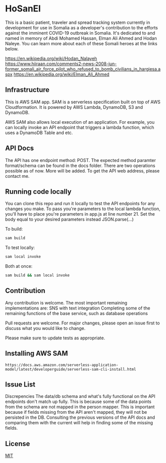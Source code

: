# HoSanEl

This is a basic patient, traveler and spread tracking system currently in development for use in Somalia as a developer's contribution to the efforts against the imminent COVID-19 outbreak in Somalia.
It's dedicated to and named in memory of Abdi Mohamed Hassan, Elman Ali Ahmed and Hodan Naleye. You can learn more about each of these Somali heroes at the links below.

https://en.wikipedia.org/wiki/Hodan_Nalayeh
https://www.hiiraan.com/comments2-news-2008-jun-former_somali_air_force_pilot_who_refused_to_bomb_civilians_in_hargiesa.aspx
https://en.wikipedia.org/wiki/Elman_Ali_Ahmed

## Infrastructure

This is AWS SAM app. SAM is a serverless specification built on top of AWS Cloudformation. It is powered by AWS Lambda, DynamoDB, S3 and DynamoDB. 

AWS SAM also allows local execution of an application. For example, you can locally invoke an API endpoint that triggers a lambda function, which uses a DynamoDB Table and etc.


## API Docs

The API has one endpoint method: POST. The expected method paramter format/schema can be found in the docs folder. There are two operations possible as of now. More will be added. To get the API web address, please contact me.

## Running code locally

You can clone this repo and run it locally to test the API endpoints for any changes you make. To pass you're parameters to the local lambda function, you'll have to place you're parameters in app.js at line number 21. Set the body equal to your desired parameters instead JSON.parse(...)

To build:

```bash
sam build
```

To test locally:

```bash
sam local invoke
```

Both at once: 


```bash
sam build && sam local invoke
```

## Contribution

Any contribution is welcome. The most important remaining implementations are:
    SNS with text integration
    Completing some of the remaining functions of the base service, such as database operations

Pull requests are welcome. For major changes, please open an issue first to discuss what you would like to change.

Please make sure to update tests as appropriate.



## Installing AWS SAM

    https://docs.aws.amazon.com/serverless-application-model/latest/developerguide/serverless-sam-cli-install.html


## Issue List

Discrepencies
    The data/db schema and what's fully functional on the API endpoints don't match up fully. This is because some of the data points from the schema are not mapped in the person mapper. This is important because if fields missing from the API aren't mapped, they will not be persisted in the DB.
    Consulting the previous versions of the API docs and comparing them with the current will help in finding some of the missing fields.

## License
[MIT](https://choosealicense.com/licenses/mit/)
